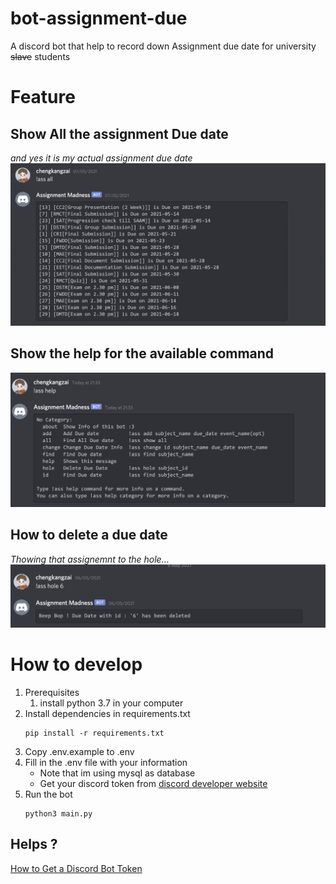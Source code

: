# bot-assignment-due
A discord bot that help to record down Assignment due date for university ~~slave~~ students 

# Feature
## Show All the assignment Due date
*and yes it is my actual assignment due date*
![ass-all](https://github.com/chengkangzai/bot-assignment-due/blob/master/.github/!ass-all.png?raw=true)

## Show the help for the available command
![ass-help](https://github.com/chengkangzai/bot-assignment-due/blob/master/.github/!ass-help.png?raw=true)

## How to delete a due date
*Thowing that assignemnt to the hole...*
![ass-hole](https://github.com/chengkangzai/bot-assignment-due/blob/master/.github/!ass-hole.png?raw=true)

# How to develop
1. Prerequisites
   1. install python 3.7 in your computer
2. Install dependencies in requirements.txt
    ```shell
    pip install -r requirements.txt
    ```
3. Copy .env.example to .env
4. Fill in the .env file with your information
   - Note that im using mysql as database
   - Get your discord token from [discord developer website](https://discordapp.com/developers/applications/)
5. Run the bot
    ```shell
    python3 main.py
    ```

## Helps ?
[How to Get a Discord Bot Token](https://www.writebots.com/discord-bot-token/)

